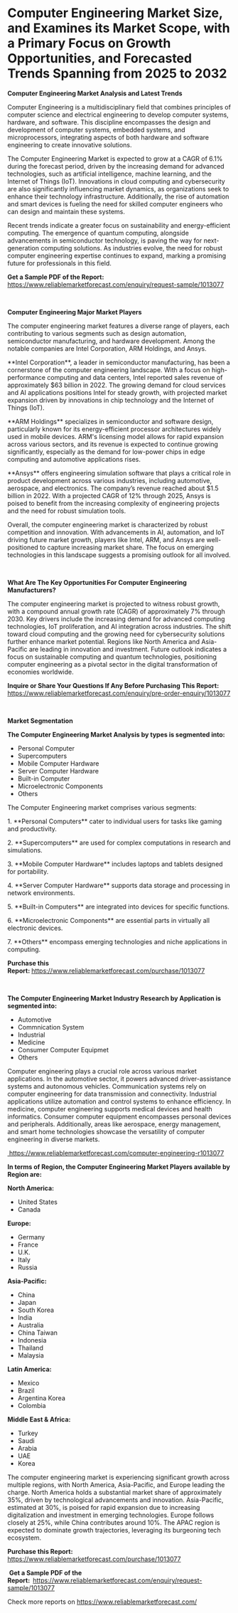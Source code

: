 <p><h1>Computer Engineering Market Size, and Examines its Market Scope, with a Primary Focus on Growth Opportunities, and Forecasted Trends Spanning from 2025 to 2032</h1></p><p><strong>Computer Engineering Market Analysis and Latest Trends</strong></p>
<p><p>Computer Engineering is a multidisciplinary field that combines principles of computer science and electrical engineering to develop computer systems, hardware, and software. This discipline encompasses the design and development of computer systems, embedded systems, and microprocessors, integrating aspects of both hardware and software engineering to create innovative solutions.</p><p>The Computer Engineering Market is expected to grow at a CAGR of 6.1% during the forecast period, driven by the increasing demand for advanced technologies, such as artificial intelligence, machine learning, and the Internet of Things (IoT). Innovations in cloud computing and cybersecurity are also significantly influencing market dynamics, as organizations seek to enhance their technology infrastructure. Additionally, the rise of automation and smart devices is fueling the need for skilled computer engineers who can design and maintain these systems.</p><p>Recent trends indicate a greater focus on sustainability and energy-efficient computing. The emergence of quantum computing, alongside advancements in semiconductor technology, is paving the way for next-generation computing solutions. As industries evolve, the need for robust computer engineering expertise continues to expand, marking a promising future for professionals in this field.</p></p>
<p><strong>Get a Sample PDF of the Report:&nbsp;</strong> <a href="https://www.reliablemarketforecast.com/enquiry/request-sample/1013077?utm_campaign=2853&utm_medium=2&utm_source=Github&utm_content=ia&utm_term=06032025&utm_id=computer-engineering">https://www.reliablemarketforecast.com/enquiry/request-sample/1013077</a></p>
<p>&nbsp;</p>
<p><strong>Computer Engineering Major Market Players</strong></p>
<p><p>The computer engineering market features a diverse range of players, each contributing to various segments such as design automation, semiconductor manufacturing, and hardware development. Among the notable companies are Intel Corporation, ARM Holdings, and Ansys.</p><p>**Intel Corporation**, a leader in semiconductor manufacturing, has been a cornerstone of the computer engineering landscape. With a focus on high-performance computing and data centers, Intel reported sales revenue of approximately $63 billion in 2022. The growing demand for cloud services and AI applications positions Intel for steady growth, with projected market expansion driven by innovations in chip technology and the Internet of Things (IoT).</p><p>**ARM Holdings** specializes in semiconductor and software design, particularly known for its energy-efficient processor architectures widely used in mobile devices. ARM's licensing model allows for rapid expansion across various sectors, and its revenue is expected to continue growing significantly, especially as the demand for low-power chips in edge computing and automotive applications rises.</p><p>**Ansys** offers engineering simulation software that plays a critical role in product development across various industries, including automotive, aerospace, and electronics. The company’s revenue reached about $1.5 billion in 2022. With a projected CAGR of 12% through 2025, Ansys is poised to benefit from the increasing complexity of engineering projects and the need for robust simulation tools.</p><p>Overall, the computer engineering market is characterized by robust competition and innovation. With advancements in AI, automation, and IoT driving future market growth, players like Intel, ARM, and Ansys are well-positioned to capture increasing market share. The focus on emerging technologies in this landscape suggests a promising outlook for all involved.</p></p>
<p>&nbsp;</p>
<p><strong>What Are The Key Opportunities For Computer Engineering Manufacturers?</strong></p>
<p><p>The computer engineering market is projected to witness robust growth, with a compound annual growth rate (CAGR) of approximately 7% through 2030. Key drivers include the increasing demand for advanced computing technologies, IoT proliferation, and AI integration across industries. The shift toward cloud computing and the growing need for cybersecurity solutions further enhance market potential. Regions like North America and Asia-Pacific are leading in innovation and investment. Future outlook indicates a focus on sustainable computing and quantum technologies, positioning computer engineering as a pivotal sector in the digital transformation of economies worldwide.</p></p>
<p><strong>Inquire or Share Your Questions If Any Before Purchasing This Report:</strong> <a href="https://www.reliablemarketforecast.com/enquiry/pre-order-enquiry/1013077?utm_campaign=2853&utm_medium=2&utm_source=Github&utm_content=ia&utm_term=06032025&utm_id=computer-engineering">https://www.reliablemarketforecast.com/enquiry/pre-order-enquiry/1013077</a></p>
<p>&nbsp;</p>
<p><strong>Market Segmentation</strong></p>
<p><strong>The Computer Engineering Market Analysis by types is segmented into:</strong></p>
<p><ul><li>Personal Computer</li><li>Supercomputers</li><li>Mobile Computer Hardware</li><li>Server Computer Hardware</li><li>Built-in Computer</li><li>Microelectronic Components</li><li>Others</li></ul></p>
<p><p>The Computer Engineering market comprises various segments: </p><p>1. **Personal Computers** cater to individual users for tasks like gaming and productivity. </p><p>2. **Supercomputers** are used for complex computations in research and simulations. </p><p>3. **Mobile Computer Hardware** includes laptops and tablets designed for portability. </p><p>4. **Server Computer Hardware** supports data storage and processing in network environments. </p><p>5. **Built-in Computers** are integrated into devices for specific functions. </p><p>6. **Microelectronic Components** are essential parts in virtually all electronic devices. </p><p>7. **Others** encompass emerging technologies and niche applications in computing.</p></p>
<p><strong>Purchase this Report:&nbsp;</strong><a href="https://www.reliablemarketforecast.com/purchase/1013077?utm_campaign=2853&utm_medium=2&utm_source=Github&utm_content=ia&utm_term=06032025&utm_id=computer-engineering">https://www.reliablemarketforecast.com/purchase/1013077</a></p>
<p>&nbsp;</p>
<p><strong>The Computer Engineering Market Industry Research by Application is segmented into:</strong></p>
<p><ul><li>Automotive</li><li>Commnication System</li><li>Industrial</li><li>Medicine</li><li>Consumer Computer Equipmet</li><li>Others</li></ul></p>
<p><p>Computer engineering plays a crucial role across various market applications. In the automotive sector, it powers advanced driver-assistance systems and autonomous vehicles. Communication systems rely on computer engineering for data transmission and connectivity. Industrial applications utilize automation and control systems to enhance efficiency. In medicine, computer engineering supports medical devices and health informatics. Consumer computer equipment encompasses personal devices and peripherals. Additionally, areas like aerospace, energy management, and smart home technologies showcase the versatility of computer engineering in diverse markets.</p></p>
<p><a href="https://www.reliablemarketforecast.com/computer-engineering-r1013077?utm_campaign=2853&utm_medium=2&utm_source=Github&utm_content=ia&utm_term=06032025&utm_id=computer-engineering">&nbsp;https://www.reliablemarketforecast.com/computer-engineering-r1013077</a></p>
<p><strong>In terms of Region, the Computer Engineering Market Players available by Region are:</strong></p>
<p>
    <p> <strong> North America: </strong>
        <ul>
            <li>United States</li>
            <li>Canada</li>
        </ul>
        </p> 
    <p> <strong> Europe: </strong>
        <ul>
            <li>Germany</li>
            <li>France</li>
            <li>U.K.</li>
            <li>Italy</li>
            <li>Russia</li>
        </ul>
        </p> 
    <p> <strong> Asia-Pacific: </strong>
        <ul>
            <li>China</li>
            <li>Japan</li>
            <li>South Korea</li>
            <li>India</li>
            <li>Australia</li>
            <li>China Taiwan</li>
            <li>Indonesia</li>
            <li>Thailand</li>
            <li>Malaysia</li>
        </ul>
        </p> 
    <p> <strong> Latin America: </strong>
        <ul>
            <li>Mexico</li>
            <li>Brazil</li>
            <li>Argentina Korea</li>
            <li>Colombia</li>
        </ul>
        </p> 
    <p> <strong> Middle East & Africa: </strong>
        <ul>
            <li>Turkey</li>
            <li>Saudi</li>
            <li>Arabia</li>
            <li>UAE</li>
            <li>Korea</li>
        </ul>
    </p>
    </p>
<p><p>The computer engineering market is experiencing significant growth across multiple regions, with North America, Asia-Pacific, and Europe leading the charge. North America holds a substantial market share of approximately 35%, driven by technological advancements and innovation. Asia-Pacific, estimated at 30%, is poised for rapid expansion due to increasing digitalization and investment in emerging technologies. Europe follows closely at 25%, while China contributes around 10%. The APAC region is expected to dominate growth trajectories, leveraging its burgeoning tech ecosystem.</p></p>
<p><strong>Purchase this Report: </strong><a href="https://www.reliablemarketforecast.com/purchase/1013077?utm_campaign=2853&utm_medium=2&utm_source=Github&utm_content=ia&utm_term=06032025&utm_id=computer-engineering">https://www.reliablemarketforecast.com/purchase/1013077</a></p>
<p>&nbsp;<strong>Get a Sample PDF of the Report:&nbsp;&nbsp;</strong><a href="https://www.reliablemarketforecast.com/enquiry/request-sample/1013077?utm_campaign=2853&utm_medium=2&utm_source=Github&utm_content=ia&utm_term=06032025&utm_id=computer-engineering">https://www.reliablemarketforecast.com/enquiry/request-sample/1013077</a></p>
<p><strong></strong></p>
<p>Check more reports on <a href="https://www.reliablemarketforecast.com/?utm_campaign=2853&utm_medium=2&utm_source=Github&utm_content=ia&utm_term=06032025&utm_id=computer-engineering">https://www.reliablemarketforecast.com/</a></p>